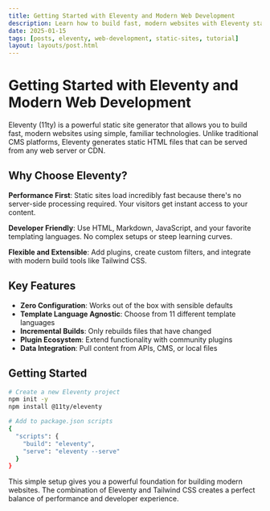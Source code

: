 ```yaml
---
title: Getting Started with Eleventy and Modern Web Development
description: Learn how to build fast, modern websites with Eleventy static site generator and best practices for web development.
date: 2025-01-15
tags: [posts, eleventy, web-development, static-sites, tutorial]
layout: layouts/post.html
---
```


# Getting Started with Eleventy and Modern Web Development

Eleventy (11ty) is a powerful static site generator that allows you to build fast, modern websites using simple, familiar technologies. Unlike traditional CMS platforms, Eleventy generates static HTML files that can be served from any web server or CDN.

## Why Choose Eleventy?

**Performance First**: Static sites load incredibly fast because there's no server-side processing required. Your visitors get instant access to your content.

**Developer Friendly**: Use HTML, Markdown, JavaScript, and your favorite templating languages. No complex setups or steep learning curves.

**Flexible and Extensible**: Add plugins, create custom filters, and integrate with modern build tools like Tailwind CSS.

## Key Features

- **Zero Configuration**: Works out of the box with sensible defaults
- **Template Language Agnostic**: Choose from 11 different template languages
- **Incremental Builds**: Only rebuilds files that have changed
- **Plugin Ecosystem**: Extend functionality with community plugins
- **Data Integration**: Pull content from APIs, CMS, or local files

## Getting Started

```bash
# Create a new Eleventy project
npm init -y
npm install @11ty/eleventy

# Add to package.json scripts
{
  "scripts": {
    "build": "eleventy",
    "serve": "eleventy --serve"
  }
}
```

This simple setup gives you a powerful foundation for building modern websites. The combination of Eleventy and Tailwind CSS creates a perfect balance of performance and developer experience.
